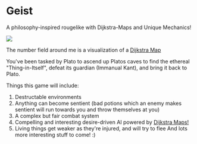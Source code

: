 # Geist
A philosophy-inspired rougelike with Dijkstra-Maps and Unique Mechanics!

![](ezgif.com-video-to-gif.gif)

The number field around me is a visualization of a [Dijkstra Map](http://www.roguebasin.com/index.php?title=Dijkstra_Maps_Visualized)

You've been tasked by Plato to ascend up Platos caves to find the ethereal "Thing-in-Itself", defeat its guardian (Immanual Kant), and bring it back to Plato. 

Things this game will include: 

1. Destructable environments 
2. Anything can become sentient (bad potions which an enemy makes sentient will run towards you and throw themselves at you)
3. A complex but fair combat system
4. Compelling and interesting desire-driven AI powered by [Dijkstra Maps!](http://www.roguebasin.com/index.php?title=Dijkstra_Maps_Visualized)
5. Living things get weaker as they're injured, and will try to flee
And lots more interesting stuff to come! :) 
